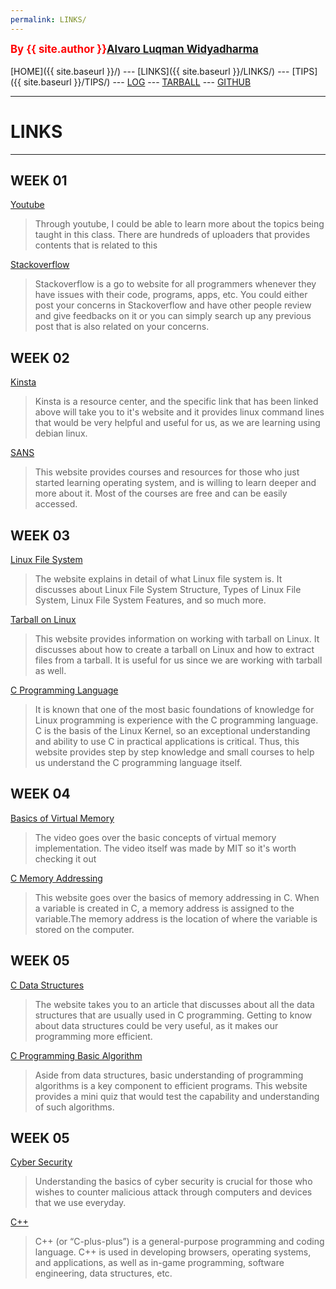 ```yaml
---
permalink: LINKS/
---
```

<span style="color:red; font-weight:bold; font-size:larger;">By {{ site.author }}[Alvaro Luqman Widyadharma](https://github.com/AlvaroLuqmanW)</span>
<br><br>
[HOME]({{ site.baseurl }}/) ---
[LINKS]({{ site.baseurl }}/LINKS/) ---
[TIPS]({{ site.baseurl }}/TIPS/) ---
[LOG](https://alvaroluqmanw.github.io/os222/TXT/mylog.txt) ---
[TARBALL](SandBox/cbkadal.tar.xz) ---
[GITHUB](https://github.com/AlvaroLuqmanW/os222/)
<br>
<hr>

# LINKS
---
 
## WEEK 01
[Youtube](https://www.youtube.com)
> Through youtube, I could be able to learn more about the topics being taught in this class. There are hundreds of uploaders that provides contents that is related to this

[Stackoverflow](https://stackoverflow.com)
> Stackoverflow is a go to website for all programmers whenever they have issues with their code, programs, apps, etc. You could either post your concerns in Stackoverflow and have other people review and give feedbacks on it or you can simply search up any previous post that is also related on your concerns.

## WEEK 02
[Kinsta](https://kinsta.com/blog/linux-commands/#:~:text=A%20Linux%20command%20is%20a,abstraction%20of%20command-line%20programs.)
> Kinsta is a resource center, and the specific link that has been linked above will take you to it's website and it provides linux command lines that would be very helpful and useful for us, as we are learning using debian linux.

[SANS](https://www.sans.org/cyberaces/introduction-to-operating-systems/)
> This website provides courses and resources for those who just started learning operating system, and is willing to learn deeper and more about it. Most of the courses are free and can be easily accessed.

## WEEK 03
[Linux File System](https://www.javatpoint.com/linux-file-system)
> The website explains in detail of what Linux file system is. It discusses about Linux File System Structure, Types of Linux File System, Linux File System Features, and so much more.

[Tarball on Linux](https://www.networkworld.com/article/3328840/working-with-tarballs-on-linux.html)
> This website provides information on working with tarball on Linux. It discusses about how to create a tarball on Linux and how to extract files from a tarball. It is useful for us since we are working with tarball as well.

[C Programming Language](https://www.programiz.com/c-programming)
> It is known that one of the most basic foundations of knowledge for Linux programming is experience with the C programming language. C is the basis of the Linux Kernel, so an exceptional understanding and ability to use C in practical applications is critical. Thus, this website provides step by step knowledge and small courses to help us understand the C programming language itself.

## WEEK 04
[Basics of Virtual Memory](https://www.youtube.com/watch?v=8yO2FBBfaB0)
> The video goes over the basic concepts of virtual memory implementation. The video itself was made by MIT so it's worth checking it out

[C Memory Addressing](https://www.w3schools.com/c/c_memory_address.php)
> This website goes over the basics of memory addressing in C. When a variable is created in C, a memory address is assigned to the variable.The memory address is the location of where the variable is stored on the computer.

## WEEK 05
[C Data Structures](https://www.mygreatlearning.com/blog/data-structures-using-c/)
> The website takes you to an article that discusses about all the data structures that are usually used in C programming. Getting to know about data structures could be very useful, as it makes our programming more efficient.

[C Programming Basic Algorithm](https://www.w3resource.com/c-programming-exercises/basic-algo/index.php)
> Aside from data structures, basic understanding of programming algorithms is a key component to efficient programs. This website provides a mini quiz that would test the capability and understanding of such algorithms.

## WEEK 05
[Cyber Security](https://www.google.com/url?sa=t&rct=j&q=&esrc=s&source=web&cd=&cad=rja&uact=8&ved=2ahUKEwj1jc28lpz7AhVFaGwGHaSqBHAQFnoECBEQAw&url=https%3A%2F%2Fgeekflare.com%2Funderstanding-cybersecurity%2F%23%3A~%3Atext%3DCyber%2520Security%2520is%2520the%2520process%2Csystems%2520and%2520data%2520stored%2520within&usg=AOvVaw2OFsKin_nCUdLOZvKEa_1V)
> Understanding the basics of cyber security is crucial for those who wishes to counter malicious attack through computers and devices that we use everyday.

[C++](https://www.google.com/url?sa=t&rct=j&q=&esrc=s&source=web&cd=&cad=rja&uact=8&ved=2ahUKEwiw8r3llpz7AhUjSWwGHcjkB0cQFnoECEcQAw&url=https%3A%2F%2Fwww.simplilearn.com%2Ftutorials%2Fcpp-tutorial%2Ftop-uses-of-c-plus-plus-programming&usg=AOvVaw2nWRbQ-o2IOYPWEn2VV1Od)
> C++ (or “C-plus-plus”) is a general-purpose programming and coding language. C++ is used in developing browsers, operating systems, and applications, as well as in-game programming, software engineering, data structures, etc.
